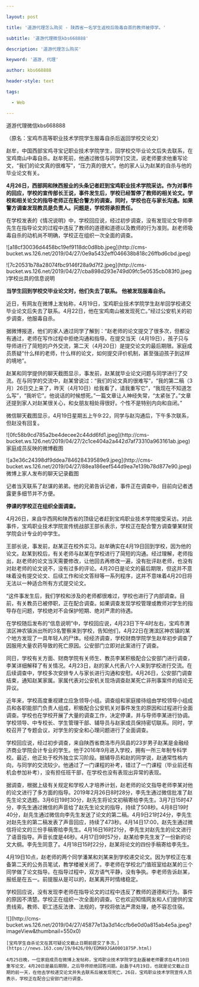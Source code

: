 ---
layout: post
title: '道游代理怎么购买 - 陕西省一名学生返校后吸毒自首的教师被停学。'
subtitle: '道游代理微信kbs668888'
description: '道游代理怎么购买'
keyword: '道游, 代理'
author: kbs668888
header-style: text
tags:
  - Web
---
道游代理微信kbs668888

（原名：宝鸡市高等职业技术学院学生服毒自杀后返回学校交论文）

赵牟，中国西部宝鸡寻宝记职业技术学院学生，回学校交毕业论文后失去联系，在宝鸡南山中毒自杀。赵牟死前，他通过微信与同学们交流，说老师要求他重写论文，“我们的论文真的很难写”，“压力真的很大”。他的家人认为赵某的自杀与他的毕业论文有关。

**4月26日，西部网和陕西报业的头条记者赶到宝鸡职业技术学院采访。作为对事件的回应，学校的宣传部长王说，事件发生后，学校已经暂停了教师的相关论文。学校和相关论文的指导老师正在配合警方的调查。同时，学校也在与家长沟通。如果警方调查发现教员是负责人。问题是，学校将承担责任。**

在学校发表的《情况说明》中，学校回应说，经过初步调查，没有发现论文导师李先生在指导论文的过程中违反了教师的道德和道德以及教师的行为准则。赵老师吸毒自杀的动机尚不明确，学校正在组织一次全面的调查。

![a18cf30036d4458bc19ef9118dc0d8bb.jpeg](http://cms-
bucket.ws.126.net/2019/04/27/0e9a5432eff046638b818c26ffbd6cbd.jpeg)

![7c20531b78a28074fbc9146f28a9d7f2.jpeg](http://cms-
bucket.ws.126.net/2019/04/27/cba898d293e749d09fc5e0535cb083f0.jpeg)学校出具的信息说明

 **当学生回到学校交毕业论文时，他们失去了联系。** **他被发现服毒自杀。**

近日，有网友在微博上发帖称，4月19日，宝鸡职业技术学院学生赵牟回学校递交毕业论文后失去了联系。4月22日，他在宝鸡南山被发现死亡。”经过公安机关的初步调查，他服毒自杀。

据微博报道，他们的家人通过同学了解到：“赵老师的论文提交了很多次，但都没有通过，老师在写作过程中拒绝沟通和指导。在提交当天（4月19日），孩子只与导师进行了简短的户外交流，第二天（4月20日）是提交论文的最后期限。家庭成员质疑“什么样的老师，什么样的论文，如何提交评价机制，甚至强迫孩子到这样的境地”。

赵某和同学提供的聊天截图显示，事发前，赵某就毕业论文问题与同学进行了交流。在与同学的交流中，赵某曾说过：“我们的论文真的很难写”，“我的第二稿（3月）26日交上来了，昨天（4月10日）给我看了，请我重写它”，“我现在不知道怎么写”，“我听它”。他说话的时候想死。”一篇文章让人神经失常，“太紧张了。”文章还提到家人对赵某很关心，和女朋友相处得很好。个性不是特别内向和自闭。”

微信聊天截图显示，4月19日星期五上午9:22，同学与赵沟通后，下午多次联系，但赵没有回复。

![0fc58b9cd785a2be4decee2c44dd6fd1.jpeg](http://cms-
bucket.ws.126.net/2019/04/27/2c1ce404a2a442d7af73310a963161ab.jpeg)家庭成员反映的微博截图

![a3e36c24398df9ddea784628439589e9.jpeg](http://cms-
bucket.ws.126.net/2019/04/27/88ea186eef544d9ea7e139b78d877e90.jpeg)微博上家人发布的聊天记录截图

记者当天联系了赵谋的弟弟。他的兄弟告诉记者，事件正在调查中，目前向记者透露更多细节并不方便。

 **停课的学校正在组织全面调查。**

4月26日，来自华西网和陕西省的顶级记者赶到宝鸡职业技术学院接受采访。对此事件，宝鸡职业技术学院宣传统战部王部长表示，学校正在配合警方调查肇某财贸学院会计专业的中学生。

王部长说，事发前，赵某正在校外实习。赵牟确实在4月19日回到学校，因为他的论文。赵某到校后，有关老师与赵某在学校进行了简短的沟通。经过理解，老师指出，赵老师的论文当天需要修改，让他回去再修改一遍，没有批评赵老师，也没有对赵老师的论文说不，没有过多的评论。4月20日是论文的最后期限，但这并不意味着没有提交论文、后续工作和论文答辩等一系列程序，这并不意味着4月20日将无法以一种适合所有方式提交论文。

“这件事发生后，我们学校和涉及的老师都很难过，学校也进行了内部调查。目前，有关教员已被停职，正在配合调查。如果调查发现学校管理或教师对学生的指导存在问题，学校绝对不会保护短期、绝对严肃的待遇。

在学校随后发布的“信息说明”中，学校回应说，4月23日下午4时左右，宝鸡市渭滨区神农镇派出所的3名警察来到学校，告知他们，4月22日在渭滨区神农镇的某个地方发现了一具年轻人的尸体。经经济调查，学校财商学院学生赵牟初步调查了因服用大量农药导致的死亡原因。公安部门立即对此案进行了调查。

同日，学校有关方面、财商学院有关师生、教员李某积极配合公安部门进行调查，李某详细解释了有关情况。4月23日，赵的家人代表八个人来到学校进行交流。在后续调查中，学校多次安排专人与家长进行沟通和安慰。4月26日，公安部门调查结束，通知赵某家属。家属代表对公安机关现场调查赵某死亡非刑事案件的结论无异议。

近年来，学校高度重视建立应急领导小组。调查组和家庭接待组由学校领导小组成员和各职能部门负责人组成，积极配合公安机关对事件发生的原因和过程进行全面调查。学校也在学校开展了大量的调查工作，决定停课，并与导师李某进行协调。学校领导、中专校长、学生管理干部、辅导员与赵家成员保持密切联系。同时，学校召开了专题会议，对学生的安全和心理问题进行了全面调查。

学校回应说，经过初步调查，来自陕西省商洛市丹凤县的23岁男子赵某是金融经济商业学院会计专业的学生。他于2016年9月进入学校，拥有一所三年制专科学校。最近，他正处于校外独立实习阶段。据辅导员和赵的同学说，赵通常性格内向，与同学的交流较少。他通过了一门课程的补考，错过了一门课程（毕业前还有机会参加补考），没有担任班干部，在学校也没有表现出异常的表现。

据调查，根据上级有关规定和学校人才培养计划，赵老师的论文指导老师李某对他的论文进行了多方面的指导。2019年2月26日8时28分，李先生通过微信批准了赵先生论文选题。3月6日19时30分，赵先生将论文初稿寄给李先生。3月7日15时47分，李先生通过微信的声音给了赵先生论文的指导，持续了508秒。4月8日19时40分，赵先生通过微信向李先生发送了论文的第二稿。4月9日21时24分，李先生对赵先生的第二稿发表了声音回应，持续了473秒。4月14日17:00，赵先生通过微信将论文的三份手稿寄给李先生。4月16日16时21分，李先生对赵先生的论文进行了语音指导。声音长度是46秒。4月17日9时57分，赵某给李先生发了一份新的论文大纲。李先生同意了。4月18日15时22分，赵某将论文的四份手稿寄给李先生。

4月19日10点，赵老师的两个同学潘某和刘某来到学校递交论文。因为学校正在准备第二天的公务员笔试，教学楼被关闭了。李老师在学校北门值班室给赵某的三个同学做了论文指导。在指导过程中，双方语气平静，没有争执。李老师告诉赵某，报纸是在五一。前提服从是可以的，赵某离开时情绪稳定。

学校回应说，没有发现李老师在指导论文的过程中违反了教师的道德和行为。事件的原因不清楚。学校正在组织一次全面的调查。它也欢迎知情网友和人们提供的宝贵线索。教师、职工违反法律、法规的，学校将依法严肃处理，绝不容忍住宿。

![](http://cms-
bucket.ws.126.net/2019/04/27/45877e13a3d14ccfb6e0d0a815ab4e5a.jpeg?imageView&thumbnail=550x0)

    
    
    [宝鸡学生自杀论文在其可疑论文截止日期前提交了多次。](https://news.163.com/19/0426/09/EDMA9JGA0001875P.html)
    
    4月25日晚，一位家庭成员在微博上发帖称，宝鸡职业技术学院学生赵磊被老师要求在4月10日重写论文，4月20日是最后期限，之后导师拒绝回答问题。赵磊于4月19日，也就是论文截止日期的前一天，在他去学校递交论文并失去联系后被发现死亡。26日，宝鸡职业技术学院宣传人员表示，学校正在配合公安部门进行调查。

  

